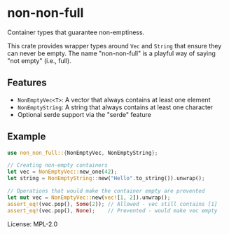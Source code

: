 # non-non-full

Container types that guarantee non-emptiness.

This crate provides wrapper types around `Vec` and `String` that ensure they can never be empty.
The name "non-non-full" is a playful way of saying "not empty" (i.e., full).

## Features

- `NonEmptyVec<T>`: A vector that always contains at least one element
- `NonEmptyString`: A string that always contains at least one character
- Optional serde support via the "serde" feature

## Example

```rust
use non_non_full::{NonEmptyVec, NonEmptyString};

// Creating non-empty containers
let vec = NonEmptyVec::new_one(42);
let string = NonEmptyString::new("Hello".to_string()).unwrap();

// Operations that would make the container empty are prevented
let mut vec = NonEmptyVec::new(vec![1, 2]).unwrap();
assert_eq!(vec.pop(), Some(2)); // Allowed - vec still contains [1]
assert_eq!(vec.pop(), None);    // Prevented - would make vec empty
```

License: MPL-2.0
